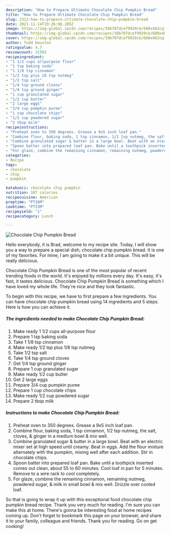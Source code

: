 ```yaml
---
description: "How to Prepare Ultimate Chocolate Chip Pumpkin Bread"
title: "How to Prepare Ultimate Chocolate Chip Pumpkin Bread"
slug: 2312-how-to-prepare-ultimate-chocolate-chip-pumpkin-bread
date: 2021-11-14T19:26:08.285Z
image: https://img-global.cpcdn.com/recipes/39b707dcef9929cb/680x482cq70/chocolate-chip-pumpkin-bread-recipe-main-photo.jpg
thumbnail: https://img-global.cpcdn.com/recipes/39b707dcef9929cb/680x482cq70/chocolate-chip-pumpkin-bread-recipe-main-photo.jpg
cover: https://img-global.cpcdn.com/recipes/39b707dcef9929cb/680x482cq70/chocolate-chip-pumpkin-bread-recipe-main-photo.jpg
author: Todd Houston
ratingvalue: 4.7
reviewcount: 31503
recipeingredient:
- "1 1/2 cups allpurpose flour"
- "1 tsp baking soda"
- "1 1/8 tsp cinnamon"
- "1/2 tsp plus 18 tsp nutmeg"
- "1/2 tsp salt"
- "1/4 tsp ground cloves"
- "1/4 tsp ground ginger"
- "1 cup granulated sugar"
- "1/2 cup butter"
- "2 large eggs"
- "3/4 cup pumpkin puree"
- "1 cup chocolate chips"
- "1/2 cup powdered sugar"
- "2 tbsp milk"
recipeinstructions:
- "Preheat oven to 350 degrees. Grease a 9x5 inch loaf pan."
- "Combine flour, baking soda, 1 tsp cinnamon, 1/2 tsp nutmeg, the salt, cloves, & ginger in a medium bowl & mix well."
- "Combine granulated sugar & butter in a large bowl. Beat with an electric mixer set at high speed until creamy. Beat in eggs. Add the flour mixture alternately with the pumpkin, mixing well after each addition. Stir in chocolate chips."
- "Spoon batter into prepared loaf pan. Bake until a toothpick inserted comes out clean, about 55 to 60 minutes. Cool loaf in pan for 5 minutes. Remove to a wire rack to cool completely."
- "For glaze, combine the remaining cinnamon, remaining nutmeg, powdered sugar, & milk in small bowl & mix well. Drizzle over cooled loaf."
categories:
- Recipe
tags:
- chocolate
- chip
- pumpkin

katakunci: chocolate chip pumpkin 
nutrition: 107 calories
recipecuisine: American
preptime: "PT16M"
cooktime: "PT33M"
recipeyield: "1"
recipecategory: Lunch

---
```



![Chocolate Chip Pumpkin Bread](https://img-global.cpcdn.com/recipes/39b707dcef9929cb/680x482cq70/chocolate-chip-pumpkin-bread-recipe-main-photo.jpg)

Hello everybody, it is Brad, welcome to my recipe site. Today, I will show you a way to prepare a special dish, chocolate chip pumpkin bread. It is one of my favorites. For mine, I am going to make it a bit unique. This will be really delicious.

Chocolate Chip Pumpkin Bread is one of the most popular of recent trending foods in the world. It's enjoyed by millions every day. It's easy, it's fast, it tastes delicious. Chocolate Chip Pumpkin Bread is something which I have loved my whole life. They're nice and they look fantastic.




To begin with this recipe, we have to first prepare a few ingredients. You can have chocolate chip pumpkin bread using 14 ingredients and 5 steps. Here is how you can achieve it.

<!--inarticleads1-->

##### The ingredients needed to make Chocolate Chip Pumpkin Bread:

1. Make ready 1 1/2 cups all-purpose flour
1. Prepare 1 tsp baking soda
1. Take 1 1/8 tsp cinnamon
1. Make ready 1/2 tsp plus 1/8 tsp nutmeg
1. Take 1/2 tsp salt
1. Take 1/4 tsp ground cloves
1. Get 1/4 tsp ground ginger
1. Prepare 1 cup granulated sugar
1. Make ready 1/2 cup butter
1. Get 2 large eggs
1. Prepare 3/4 cup pumpkin puree
1. Prepare 1 cup chocolate chips
1. Make ready 1/2 cup powdered sugar
1. Prepare 2 tbsp milk




<!--inarticleads2-->

##### Instructions to make Chocolate Chip Pumpkin Bread:

1. Preheat oven to 350 degrees. Grease a 9x5 inch loaf pan.
1. Combine flour, baking soda, 1 tsp cinnamon, 1/2 tsp nutmeg, the salt, cloves, & ginger in a medium bowl & mix well.
1. Combine granulated sugar & butter in a large bowl. Beat with an electric mixer set at high speed until creamy. Beat in eggs. Add the flour mixture alternately with the pumpkin, mixing well after each addition. Stir in chocolate chips.
1. Spoon batter into prepared loaf pan. Bake until a toothpick inserted comes out clean, about 55 to 60 minutes. Cool loaf in pan for 5 minutes. Remove to a wire rack to cool completely.
1. For glaze, combine the remaining cinnamon, remaining nutmeg, powdered sugar, & milk in small bowl & mix well. Drizzle over cooled loaf.




So that is going to wrap it up with this exceptional food chocolate chip pumpkin bread recipe. Thank you very much for reading. I'm sure you can make this at home. There's gonna be interesting food at home recipes coming up. Don't forget to bookmark this page on your browser, and share it to your family, colleague and friends. Thank you for reading. Go on get cooking!
